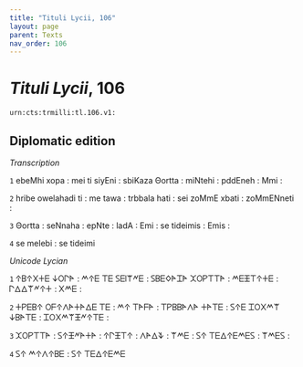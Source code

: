 ```yaml
---
title: "Tituli Lycii, 106"
layout: page
parent: Texts
nav_order: 106
---
```




# *Tituli Lycii*, 106




`urn:cts:trmilli:tl.106.v1:`

## Diplomatic edition

*Transcription*

`1` ebeMhi xopa : mei ti siyEni : sbiKaza Θortta : miNtehi : pddEneh : Mmi :

`2` hribe owelahadi ti : me tawa : trbbala hati : sei zoMmE xbati : zoMmENneti :

`3` Θortta : seNnaha : epNte : ladA : Emi : se tideimis : Emis :

`4` se melebi : se tideimi

*Unicode Lycian*

`1` 𐊁𐊂𐊁𐊐𐊛𐊆 𐊜𐊒𐊓𐊀 : 𐊎𐊁𐊆 𐊗𐊆 𐊖𐊆𐊊𐊚𐊏𐊆 : 𐊖𐊂𐊆𐊔𐊀𐊈𐊀 𐊉𐊒𐊕𐊗𐊗𐊀 : 𐊎𐊆𐊑𐊗𐊁𐊛𐊆 : 𐊓𐊅𐊅𐊚𐊏𐊁𐊛 : 𐊐𐊎𐊆 :

`2` 𐊛𐊕𐊆𐊂𐊁 𐊒𐊇𐊁𐊍𐊀𐊛𐊀𐊅𐊆 𐊗𐊆 : 𐊎𐊁 𐊗𐊀𐊇𐊀 : 𐊗𐊕𐊂𐊂𐊀𐊍𐊀 𐊛𐊀𐊗𐊆 : 𐊖𐊁𐊆 𐊈𐊒𐊐𐊎𐊚 𐊜𐊂𐊀𐊗𐊆 : 𐊈𐊒𐊐𐊎𐊚𐊑𐊏𐊁𐊗𐊆 :

`3` 𐊉𐊒𐊕𐊗𐊗𐊀 : 𐊖𐊁𐊑𐊏𐊀𐊛𐊀 : 𐊁𐊓𐊑𐊗𐊁 : 𐊍𐊀𐊅𐊙 : 𐊚𐊎𐊆 : 𐊖𐊁 𐊗𐊆𐊅𐊁𐊆𐊎𐊆𐊖 : 𐊚𐊎𐊆𐊖 :

`4` 𐊖𐊁 𐊎𐊁𐊍𐊁𐊂𐊆 : 𐊖𐊁 𐊗𐊆𐊅𐊁𐊆𐊎𐊆